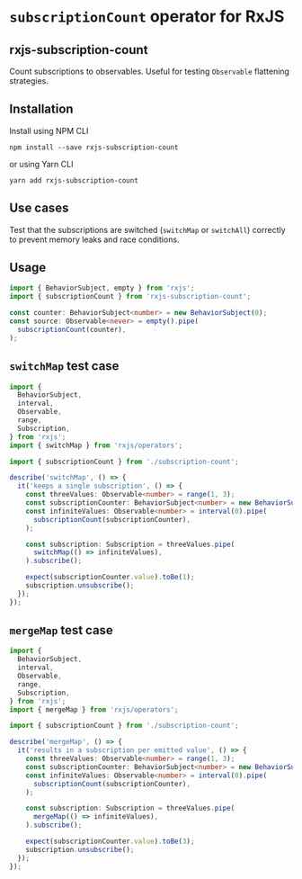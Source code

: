 # `subscriptionCount` operator for RxJS
## rxjs-subscription-count
Count subscriptions to observables. Useful for testing `Observable` flattening strategies.

## Installation
Install using NPM CLI
```
npm install --save rxjs-subscription-count
```

or using Yarn CLI
```
yarn add rxjs-subscription-count
```

## Use cases
Test that the subscriptions are switched (`switchMap` or `switchAll`) correctly
to prevent memory leaks and race conditions.

## Usage
```typescript
import { BehaviorSubject, empty } from 'rxjs';
import { subscriptionCount } from 'rxjs-subscription-count';

const counter: BehaviorSubject<number> = new BehaviorSubject(0);
const source: Observable<never> = empty().pipe(
  subscriptionCount(counter),
);
```

## `switchMap` test case
```typescript
import {
  BehaviorSubject,
  interval,
  Observable,
  range,
  Subscription,
} from 'rxjs';
import { switchMap } from 'rxjs/operators';

import { subscriptionCount } from './subscription-count';

describe('switchMap', () => {
  it('keeps a single subscription', () => {
    const threeValues: Observable<number> = range(1, 3);
    const subscriptionCounter: BehaviorSubject<number> = new BehaviorSubject(0);
    const infiniteValues: Observable<number> = interval(0).pipe(
      subscriptionCount(subscriptionCounter),
    );

    const subscription: Subscription = threeValues.pipe(
      switchMap(() => infiniteValues),
    ).subscribe();

    expect(subscriptionCounter.value).toBe(1);
    subscription.unsubscribe();
  });
});
```

## `mergeMap` test case
```typescript
import {
  BehaviorSubject,
  interval,
  Observable,
  range,
  Subscription,
} from 'rxjs';
import { mergeMap } from 'rxjs/operators';

import { subscriptionCount } from './subscription-count';

describe('mergeMap', () => {
  it('results in a subscription per emitted value', () => {
    const threeValues: Observable<number> = range(1, 3);
    const subscriptionCounter: BehaviorSubject<number> = new BehaviorSubject(0);
    const infiniteValues: Observable<number> = interval(0).pipe(
      subscriptionCount(subscriptionCounter),
    );

    const subscription: Subscription = threeValues.pipe(
      mergeMap(() => infiniteValues),
    ).subscribe();

    expect(subscriptionCounter.value).toBe(3);
    subscription.unsubscribe();
  });
});

```
